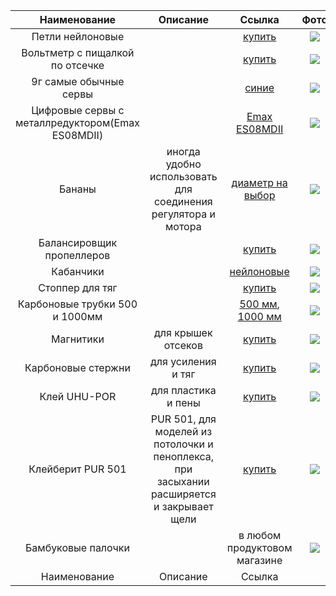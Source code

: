 | Наименование | Описание  | Ссылка  | Фото  |
| :-------: | :-----: | :----: | :------: |
| Петли нейлоновые |   | [купить](https://aliexpress.ru/item/32799882853.html?sku_id=65809468034&spm=a2g2w.productlist.list.8.32066938k02zV5) | ![](https://ae04.alicdn.com/kf/HTB142ECNXXXXXcDXVXXq6xXFXXXi/10-RC-aileron.jpg) |
| Вольтметр с пищалкой по отсечке |   | [купить](https://ru.aliexpress.com/item/32720299175.html)  | ![](https://ae04.alicdn.com/kf/HTB17gGMMVXXXXXXXVXXq6xXFXXXa/3-7-30-1-8-s-fe-li-ion-lipo.jpg)  |
| 9г самые обычные сервы |   | [синие](http://s.click.aliexpress.com/e/gOBHHC4)  | ![](https://ae04.alicdn.com/kf/HTB10UBzQFXXXXaqXXXXq6xXFXXX3/5-10-20-50-100-SG90-SG-90.jpg)  |
| Цифровые сервы с металлредуктором(Emax ES08MDII) |   | [Emax ES08MDII](https://a.aliexpress.com/_mrGXFYW)  | ![](https://ae04.alicdn.com/kf/Hbc881443307b4c0cb1fa3f8b521a5876k/EMAX-ES08MDII.jpg)  |
| Бананы | иногда удобно использовать для соединения регулятора и мотора  | [диаметр на выбор](http://s.click.aliexpress.com/e/bID3SgLq)  | ![](https://ae04.alicdn.com/kf/H24795ca3455243d4b99a8de94edfd5596/20-40-3-5-RC-ESC.jpg)  |
| Балансировщик пропеллеров |   | [купить](http://s.click.aliexpress.com/e/RRQp7hO)  | ![](https://ae04.alicdn.com/kf/HTB1HNOARVXXXXazXpXXq6xXFXXXa/-.jpg)  |
| Кабанчики |   | [нейлоновые](http://s.click.aliexpress.com/e/UIwQLqg)  | ![](https://ae04.alicdn.com/kf/H45dfd7af7f0d451ba562184bf96758a6a/10.jpg)  |
| Стоппер для тяг |   | [купить](https://a.aliexpress.com/_m0geT5Y)  | ![](https://ae04.alicdn.com/kf/HTB108dAivuSBuNkHFqDq6xfhVXa0/10-RC.jpg)  |
| Карбоновые трубки 500 и 1000мм |   | [500 мм](https://a.aliexpress.com/_m0ZI1w6), [1000 мм](https://a.aliexpress.com/_mqBfyOO) | ![](https://ae04.alicdn.com/kf/HTB1UPm9bgoQMeJjy1Xaq6ASsFXax/Ormino-6-8-10-12-14.jpg)  |
| Магнитики | для крышек отсеков  | [купить](https://a.aliexpress.com/_mterBHg)  | ![](https://ae04.alicdn.com/kf/HTB1sEXFz1uSBuNjy1Xcq6AYjFXau/10-5-2-20.jpg)  |
| Карбоновые стержни | для усиления и тяг  | [купить](https://a.aliexpress.com/_mPUoGtM)  | ![](https://ae04.alicdn.com/kf/H01b33631c04b4930a8f7ba8b337e650f9/1-1-5.jpg)  |
| Клей UHU-POR | для пластика и пены | [купить](https://www.ozon.ru/product/uhu-kley-universalnyy-50-ml-24288923/?sh=LsNWP4fz)  | ![](https://www.globalhobby.ru/wa-data/public/shop/products/47/13/1347/images/4790/41341.jpg.750@2x.jpg)  |
| Клейберит PUR 501 | PUR 501, для моделей из потолочки и пеноплекса, при засыхании расширяется и закрывает щели  | [купить](https://market.yandex.ru/search?text=%D0%9F%D0%A3%D0%A0-%D0%BA%D0%BB%D0%B5%D0%B9%20Kleiberit%20501.0%20%D1%83%D0%BD%D0%B8%D0%B2%D0%B5%D1%80%D1%81%D0%B0%D0%BB%D1%8C%D0%BD%D1%8B%D0%B9%20%D0%BF%D0%BE%D0%BB%D0%B8%D1%83%D1%80%D0%B5%D1%82%D0%B0%D0%BD%D0%BE%D0%B2%D1%8B%D0%B9%2C%20D4%2C%200.5%20%D0%BA%D0%B3&cpa=0&onstock=0&local-offers-first=0)  | ![](https://ellmas.ru/upload/iblock/801/8012f3a8129f8839682e7ce217cf4cbe.jpg)  |
| Бамбуковые палочки |  | в любом продуктовом магазине | ![](https://images.ru.prom.st/636921421_w200_h200_palochki-bambukovye-dlya.jpg) |
| Наименование | Описание  | Ссылка  | ![]()  |


